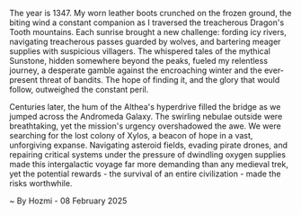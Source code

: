 
The year is 1347.  My worn leather boots crunched on the frozen ground, the biting wind a constant companion as I traversed the treacherous Dragon's Tooth mountains.  Each sunrise brought a new challenge:  fording icy rivers, navigating treacherous passes guarded by wolves, and bartering meager supplies with suspicious villagers.  The whispered tales of the mythical Sunstone, hidden somewhere beyond the peaks, fueled my relentless journey, a desperate gamble against the encroaching winter and the ever-present threat of bandits. The hope of finding it, and the glory that would follow, outweighed the constant peril.

Centuries later, the hum of the Althea's hyperdrive filled the bridge as we jumped across the Andromeda Galaxy.  The swirling nebulae outside were breathtaking, yet the mission's urgency overshadowed the awe. We were searching for the lost colony of Xylos, a beacon of hope in a vast, unforgiving expanse. Navigating asteroid fields, evading pirate drones, and repairing critical systems under the pressure of dwindling oxygen supplies made this intergalactic voyage far more demanding than any medieval trek, yet the potential rewards - the survival of an entire civilization - made the risks worthwhile.

~ By Hozmi - 08 February 2025
